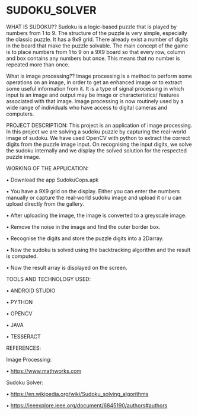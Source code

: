 # SUDOKU_SOLVER
WHAT IS SUDOKU??
Sudoku is a logic-based puzzle that is played by numbers from 1 to 9. The structure of the puzzle is very simple, especially the classic puzzle. It has a 9x9 grid. There already exist a number of digits in the board that make the puzzle solvable. The main concept of the game is to place numbers from 1 to 9 on a 9X9 board so that every row, column and box contains any numbers but once. This means that no number is repeated more than once.


What is image processing??
Image processing is a method to perform some operations on an image, in order to get an enhanced image or to extract some useful information from it. It is a type of signal processing in which input is an image and output may be image or characteristics/ features associated with that image. Image processing is now routinely used by a wide range of individuals who have access to digital cameras and computers. 


PROJECT DESCRIPTION: This project is an application of image processing. In this project we are solving a sudoku puzzle by capturing the real-world image of sudoku. We have used OpenCV with python to extract the correct digits from the puzzle image input. On recognising the input digits, we solve the sudoku internally and we display the solved solution for the respected puzzle image.


WORKING OF THE APPLICATION:

•	Download the app SudokuCops.apk

•	You have a 9X9 grid on the display. Either you can enter the numbers manually or capture the real-world sudoku image and upload it or u can upload directly from the gallery.

•	After uploading the image, the image is converted to a greyscale image.

•	Remove the noise in the image and find the outer border box.

•	Recognise the digits and store the puzzle digits into a 2Darray.

•	Now the sudoku is solved using the backtracking algorithm and the result is computed.

•	Now the result array is displayed on the screen.


TOOLS AND TECHNOLOGY USED:

•	ANDROID STUDIO

•	PYTHON

•	OPENCV

•	JAVA

•	TESSERACT


REFERENCES:

Image Processing:

•	https://www.mathworks.com

Sudoku Solver:

•	https://en.wikipedia.org/wiki/Sudoku_solving_algorithms

•	https://ieeexplore.ieee.org/document/6845190/authors#authors
